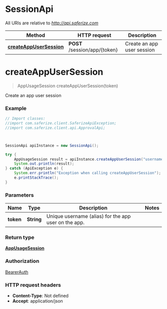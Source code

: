 # SessionApi

All URIs are relative to *http://api.saferize.com*

Method | HTTP request | Description
------------- | ------------- | -------------
[**createAppUserSession**](SessionApi.md#createAppUserSession) | **POST** /session/app/{token} | Create an app user session



<a name="createAppUserSession"></a>
# **createAppUserSession**
> AppUsageSession createAppUserSession(token)

Create an app user session

### Example
```java
// Import classes:
//import com.saferize.client.SaferizeApiException;
//import com.saferize.client.api.ApprovalApi;



SessionApi apiInstance = new SessionApi();

try {
    AppUsageSession result = apiInstance.createAppUserSession("username");
    System.out.println(result);
} catch (ApiException e) {
    System.err.println("Exception when calling createAppUserSession");
    e.printStackTrace();
}
```

### Parameters

Name | Type | Description  | Notes
------------- | ------------- | ------------- | -------------
 **token** | **String**| Unique username (alias) for the app user on the app. |


### Return type

[**AppUsageSession**](AppUsageSession.md)

### Authorization

[BearerAuth](../README.md#BearerAuth)

### HTTP request headers

 - **Content-Type**: Not defined
 - **Accept**: application/json
 

